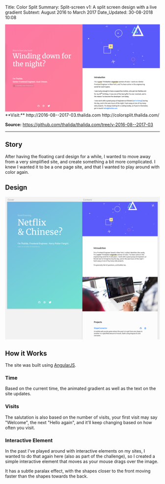 Title:          Color Split
Summary:        Split-screen v1: A split screen design with a live gradient
Subtext:        August 2016 to March 2017
Date_Updated:   30-08-2018 10:08

<img alt="Screenshot of thalida.com: lowpoly space split version" src="/static/images/posts/meta-history/2016-08--2017-03/screenshot.png" class="img--block">
**Visit:**
http://2016-08--2017-03.thalida.com
http://colorsplit.thalida.com/

**Source:**
https://github.com/thalida/thalida.com/tree/v-2016-08--2017-03

---

## Story
After having the floating card design for a while, I wanted to move away from a very simplified site, and create something a bit more complicated. I knew I wanted it to be a one page site, and that I wanted to play around with color again.

## Design
<img alt="Mock up of color split screen version" src="/static/images/posts/meta-history/2016-08--2017-03/mock.1.png" class="img--block">

## How it Works
The site was built using [AngularJS](https://angularjs.org/).

### Time
Based on the current time, the animated gradient as well as the text on the site updates.

### Visits
The salutation is also based on the number of visits, your first visit may say "Welcome", the next "Hello again", and it'll keep changing based on how often you visit.

### Interactive Element
In the past I've played around with interactive elements on my sites, I wanted to do that again here (also as part of the challenge), so I created a simple interactive element that moves as your mouse drags over the image.

It has a subtle paralax effect, with the shapes closer to the front moving faster than the shapes towards the back.
